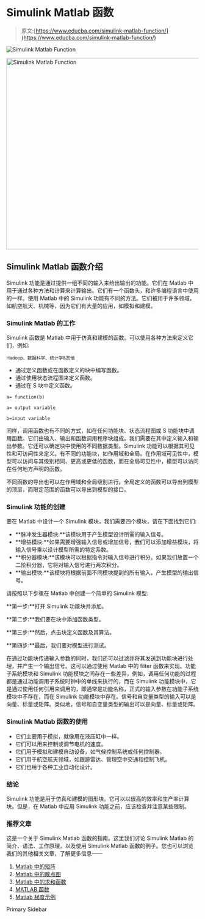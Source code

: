 # Simulink Matlab 函数

> 原文:[https://www.educba.com/simulink-matlab-function/](https://www.educba.com/simulink-matlab-function/)

![Simulink Matlab Function](../Images/7dd51b8e737a04a656edfa17346abe66.png)

<noscript><img class="alignnone size-full wp-image-257336" src="../Images/7dd51b8e737a04a656edfa17346abe66.png" alt="Simulink Matlab Function" width="900" height="500" data-original-src="https://cdn.educba.com/academy/wp-content/uploads/2019/12/Simulink-Matlab-Function.jpg"/></noscript>

## Simulink Matlab 函数介绍

Simulink 功能是通过提供一组不同的输入来给出输出的功能。它们在 Matlab 中用于通过各种方法和计算来计算输出。它们有一个函数头，和许多编程语言中使用的一样。使用 Matlab 中的 Simulink 功能有不同的方法。它们被用于许多领域，如航空航天、机械等，因为它们有大量的应用，如模拟和建模。

### Simulink Matlab 的工作

Simulink 函数是 Matlab 中用于仿真和建模的函数。可以使用各种方法来定义它们，例如:

<small>Hadoop、数据科学、统计学&其他</small>

*   通过定义函数或在函数定义的块中编写函数。
*   通过使用状态流程图来定义函数。
*   通过在 S 块中定义函数。

`a= function(b)`

`a= output variable`

`b=input variable`

同样，调用函数也有不同的方式，如在任何功能块、状态流程图或 S 功能块中调用函数。它们由输入、输出和函数调用程序块组成。我们需要在其中定义输入和输出参数。它还可以确定块中使用的不同数据类型。Simulink 功能可以根据其可见性和可访问性来定义。有不同的功能块，如作用域和全局。在作用域可见性中，模型可以访问与其级别相同、更高或更低的函数，而在全局可见性中，模型可以访问在任何地方声明的函数。

不同函数的导出也可以在作用域和全局级别进行。全局定义的函数可以导出到模型的顶层，而限定范围的函数可以导出到模型的接口。

### Simulink 功能的创建

要在 Matlab 中设计一个 Simulink 模块，我们需要四个模块，请在下面找到它们:

*   **脉冲发生器模块:**该模块用于产生模型设计所需的输入信号。
*   **增益模块:**如果需要增强输入信号或增加信号，我们可以添加增益模块，将输入信号乘以设计模型所需的特定系数。
*   **积分器模块:**该模块可以根据指令对输入信号进行积分。如果我们放置一个二阶积分器，它将对输入信号进行两次积分。
*   **输出模块:**该模块将根据前面不同模块提到的所有输入，产生模型的输出信号。

请按照以下步骤在 Matlab 中创建一个简单的 Simulink 模型:

**第一步:**打开 Simulink 功能块并添加。

**第二步:**我们要在块中添加函数类型。

**第三步:**然后，点击块定义函数及其算法。

**第四步:**最后，我们要对模型进行测试。

在通过功能块传递输入参数的同时，我们还可以过滤并将其发送到功能块进行处理，并产生一个输出信号。这可以通过使用 Matlab 中的 filter 函数来实现。功能子系统模块和 Simulink 功能模块之间存在一些差异，例如，调用任何功能的过程都是通过功能调用子系统时钟中的单线来执行的，而在 Simulink 功能模块中，它是通过使用任何引用来调用的，即通常是功能名称，正式的输入参数在功能子系统模块中不存在，而在 Simulink 功能模块中存在。信号和自变量类型的输入可以是向量、标量或矩阵。类似地，信号和自变量类型的输出可以是向量、标量或矩阵。

### Simulink Matlab 函数的使用

*   它们主要用于模拟，就像用在液压缸中一样。
*   它们可以用来控制或调节电机的速度。
*   它们用于模拟和建模自动设备，如气候控制系统或任何控制器。
*   它们用于航空航天领域，如跟踪雷达、管理空中交通和控制飞机。
*   它们也用于各种工业自动化设计。

### 结论

Simulink 功能是用于仿真和建模的图形块。它可以以很高的效率和生产率计算块。但是，在 Matlab 中应用 Simulink 功能之前，应该检查并注意某些限制。

### 推荐文章

这是一个关于 Simulink Matlab 函数的指南。这里我们讨论 Simulink Matlab 的简介、语法、工作原理，以及使用 Simulink Matlab 函数的例子。您也可以浏览我们的其他相关文章，了解更多信息——

1.  [Matlab 中的矩阵](https://www.educba.com/matrix-in-matlab/)
2.  [Matlab 中的散点图](https://www.educba.com/scatter-plots-in-matlab/)
3.  [Matlab 中的求和函数](https://www.educba.com/sum-function-in-matlab/)
4.  [MATLAB 函数](https://www.educba.com/matlab-functions/)
5.  [Matlab 梯度示例](https://www.educba.com/matlab-gradient/)

<footer class="entry-footer">

<aside class="sidebar sidebar-primary widget-area" role="complementary" aria-label="Primary Sidebar">Primary Sidebar</aside>

</footer>